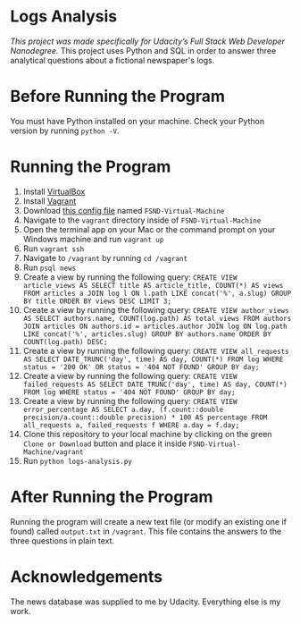 # Logs Analysis
_This project was made specifically for Udacity’s Full Stack Web Developer Nanodegree._
This project uses Python and SQL in order to answer three analytical questions about a fictional newspaper's logs.

# Before Running the Program
You must have Python installed on your machine. Check your Python version by running `python -V`.

# Running the Program
1. Install [VirtualBox](https://www.virtualbox.org/wiki/Download_Old_Builds_5_1)
2. Install [Vagrant](https://www.vagrantup.com)
3. Download [this config file](https://s3.amazonaws.com/video.udacity-data.com/topher/2018/April/5acfbfa3_fsnd-virtual-machine/fsnd-virtual-machine.zip) named `FSND-Virtual-Machine`
4. Navigate to the `vagrant` directory inside of `FSND-Virtual-Machine`
5. Open the terminal app on your Mac or the command prompt on your Windows machine and run `vagrant up`
6. Run `vagrant ssh`
7. Navigate to `/vagrant` by running `cd /vagrant`
8. Run `psql news`
9. Create a view by running the following query:
`CREATE VIEW article_views AS
SELECT title AS article_title, COUNT(*) AS views
FROM articles a
JOIN log l
ON l.path LIKE concat('%', a.slug)
GROUP BY title
ORDER BY views DESC
LIMIT 3;`
10. Create a view by running the following query:
`CREATE VIEW author_views AS
SELECT authors.name, COUNT(log.path) AS total_views
FROM authors
JOIN articles
ON authors.id = articles.author
JOIN log
ON log.path LIKE concat('%', articles.slug)
GROUP BY authors.name
ORDER BY COUNT(log.path) DESC;`
11. Create a view by running the following query:
`CREATE VIEW all_requests AS
SELECT DATE_TRUNC('day', time) AS day, COUNT(*)
FROM log
WHERE status = '200 OK' OR status = '404 NOT FOUND'
GROUP BY day;`
12. Create a view by running the following query:
`CREATE VIEW failed_requests AS
SELECT DATE_TRUNC('day', time) AS day, COUNT(*)
FROM log
WHERE status = '404 NOT FOUND'
GROUP BY day;`
13. Create a view by running the following query:
`CREATE VIEW error_percentage AS
SELECT a.day, (f.count::double precision/a.count::double precision) * 100 AS percentage
FROM all_requests a, failed_requests f
WHERE a.day = f.day;`
14. Clone this repository to your local machine by clicking on the green `Clone or Download` button and place it inside `FSND-Virtual-Machine/vagrant`
15. Run `python logs-analysis.py`

# After Running the Program
Running the program will create a new text file (or modify an existing one if found) called `output.txt` in `/vagrant`. This file contains the answers to the three questions in plain text.

# Acknowledgements
The news database was supplied to me by Udacity. Everything else is my work.
